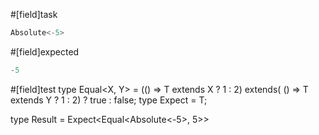 #[field]task
```ts
Absolute<-5>
```

#[field]expected
```ts
-5
```

#[field]test
type Equal<X, Y> = (<T>() => T extends X ? 1 : 2) extends(
    <T>() => T extends Y ? 1 : 2) ? true : false;
type Expect<T extends true> = T;

type Result =  Expect<Equal<Absolute<-5>, 5>>